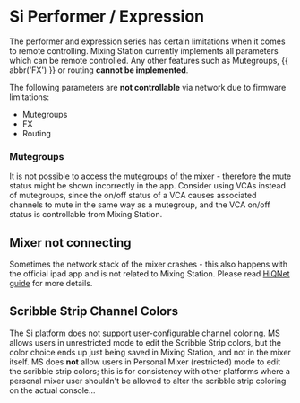 # Si Performer / Expression

The performer and expression series has certain limitations when it comes to remote controlling.
Mixing Station currently implements all parameters which can be remote controlled. 
Any other features such as Mutegroups, {{ abbr('FX') }} or routing **cannot be implemented**.

The following parameters are **not controllable** via network due to firmware limitations:

- Mutegroups
- FX
- Routing

### Mutegroups
It is not possible to access the mutegroups of the mixer - therefore the mute status might be shown incorrectly in the app. Consider using VCAs instead of mutegroups, since the on/off status of a VCA causes associated channels to mute in the same way as a mutegroup, and the VCA on/off status is controllable from Mixing Station.

## Mixer not connecting
Sometimes the network stack of the mixer crashes - this also happens with the official ipad app and is not related to Mixing Station.
Please read [HiQNet guide](hiqnet.md) for more details.

## Scribble Strip Channel Colors
The Si platform does not support user-configurable channel coloring.  MS allows users in unrestricted mode to edit the Scribble Strip colors, but the color choice ends up just being saved in Mixing Station, and not in the mixer itself. MS does **not** allow users in Personal Mixer (restricted) mode to edit the scribble strip colors; this is for consistency with other platforms where a personal mixer user shouldn't be allowed to alter the scribble strip coloring on the actual console...
